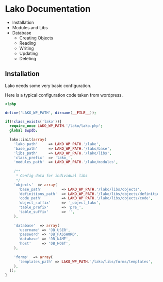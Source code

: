 # Lako Documentation 

* Installation
* Modules and Libs
* Database
  * Creating Objects
  * Reading
  * Writing
  * Updating
  * Deleting
  
  
## Installation

Lako needs some very basic configuration.


Here is a typical configuration code taken from wordpress.

```php
<?php

define('LAKO_WP_PATH', dirname(__FILE__));

if(!class_exists('lako')){
  require_once LAKO_WP_PATH.'/lako/lako.php';
  global $wpdb;
  
  lako::init(array(
    'lako_path'     => LAKO_WP_PATH.'/lako',
    'base_path'     => LAKO_WP_PATH.'/lako/base',
    'libs_path'     => LAKO_WP_PATH.'/lako/libs',
    'class_prefix'  => 'lako_',
    'modules_path'  => LAKO_WP_PATH.'/lako/modules',
    
    /**
     * Config data for individual libs
     */
    'objects'  => array(
      'base_path'         => LAKO_WP_PATH.'/lako/libs/objects',
      'definitions_path'  => LAKO_WP_PATH.'/lako/libs/objects/definitions',
      'code_path'         => LAKO_WP_PATH.'/lako/libs/objects/code',
      'object_suffix'     => '_object_lako',
      'table_prefix'      => 'pre_',
      'table_suffix'      => '',
    ),
    
    'database'  => array(
      'username' => 'DB_USER',
      'password' => 'DB_PASSWORD',
      'database' => 'DB_NAME',
      'host'     => 'DB_HOST',
    ),
    
    'forms'  => array(
      'templates_path' => LAKO_WP_PATH.'/lako/libs/forms/templates',
    ),
  ));
}
```


